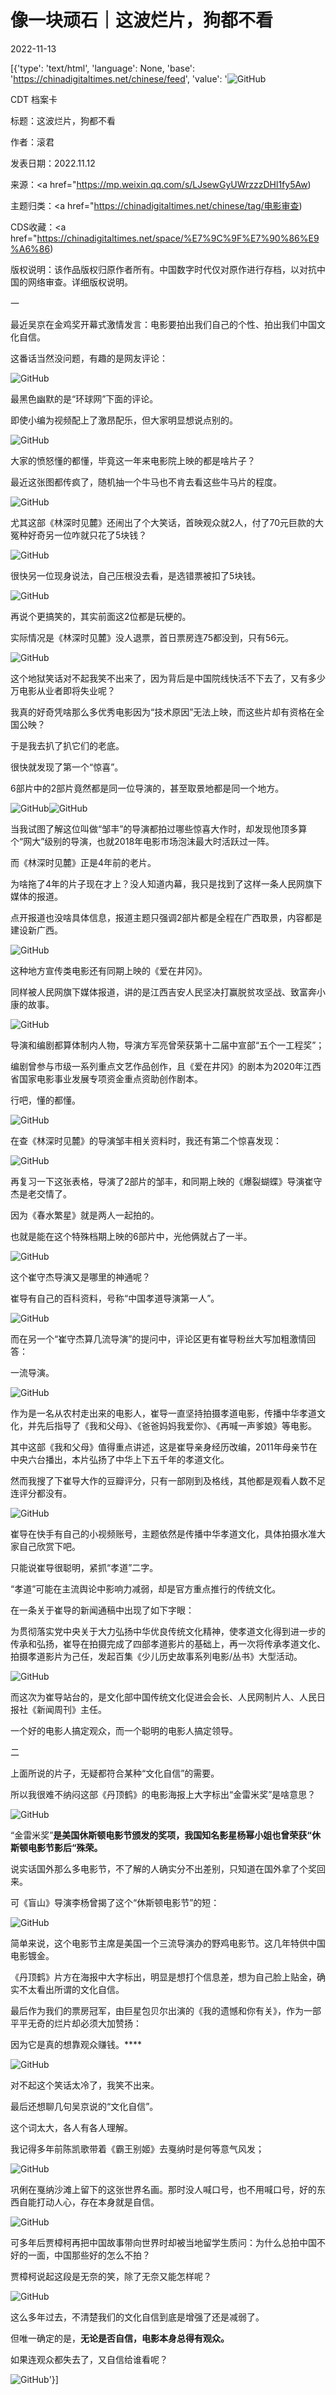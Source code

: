# 像一块顽石｜这波烂片，狗都不看

2022-11-13

[{'type': 'text/html', 'language': None, 'base': 'https://chinadigitaltimes.net/chinese/feed', 'value': '![GitHub](https://chinadigitaltimes.net/chinese/files/2022/11/65.jpeg)

CDT 档案卡

标题：这波烂片，狗都不看

作者：滚君

发表日期：2022.11.12

来源：<a href="https://mp.weixin.qq.com/s/LJsewGyUWrzzzDHl1fy5Aw)

主题归类：<a href="https://chinadigitaltimes.net/chinese/tag/电影审查)

CDS收藏：<a href="https://chinadigitaltimes.net/space/%E7%9C%9F%E7%90%86%E9%A6%86)

版权说明：该作品版权归原作者所有。中国数字时代仅对原作进行存档，以对抗中国的网络审查。详细版权说明。





一

最近吴京在金鸡奖开幕式激情发言：电影要拍出我们自己的个性、拍出我们中国文化自信。

这番话当然没问题，有趣的是网友评论：

![GitHub](https://keep.cdt.media/assets/images/4/3/43bd80fb/895c8276.png)

最黑色幽默的是“环球网”下面的评论。

即使小编为视频配上了激昂配乐，但大家明显想说点别的。

![GitHub](https://keep.cdt.media/assets/images/4/3/43bd80fb/86c7d6e9.png)

大家的愤怒懂的都懂，毕竟这一年来电影院上映的都是啥片子？

最近这张图都传疯了，随机抽一个牛马也不肯去看这些牛马片的程度。

![GitHub](https://keep.cdt.media/assets/images/4/3/43bd80fb/2e8b18d0.png)

尤其这部《林深时见麓》还闹出了个大笑话，首映观众就2人，付了70元巨款的大冤种好奇另一位咋就只花了5块钱？

![GitHub](https://keep.cdt.media/assets/images/4/3/43bd80fb/129316ad.png)

很快另一位现身说法，自己压根没去看，是选错票被扣了5块钱。

![GitHub](https://keep.cdt.media/assets/images/4/3/43bd80fb/f5361cb0.png)

再说个更搞笑的，其实前面这2位都是玩梗的。

实际情况是《林深时见麓》没人退票，首日票房连75都没到，只有56元。

![GitHub](https://keep.cdt.media/assets/images/4/3/43bd80fb/3cee2ad2.png)

这个地狱笑话对不起我笑不出来了，因为背后是中国院线快活不下去了，又有多少万电影从业者即将失业呢？

我真的好奇凭啥那么多优秀电影因为“技术原因”无法上映，而这些片却有资格在全国公映？

于是我去扒了扒它们的老底。

很快就发现了第一个“惊喜”。

6部片中的2部片竟然都是同一位导演的，甚至取景地都是同一个地方。

![GitHub](https://keep.cdt.media/assets/images/4/3/43bd80fb/e2acd884.jpeg)![GitHub](https://keep.cdt.media/assets/images/4/3/43bd80fb/af225b4f.jpeg)

当我试图了解这位叫做“邹丰”的导演都拍过哪些惊喜大作时，却发现他顶多算个“网大”级别的导演，也就2018年电影市场泡沫最大时活跃过一阵。

而《林深时见麓》正是4年前的老片。

为啥拖了4年的片子现在才上？没人知道内幕，我只是找到了这样一条人民网旗下媒体的报道。

点开报道也没啥具体信息，报道主题只强调2部片都是全程在广西取景，内容都是建设新广西。

![GitHub](https://keep.cdt.media/assets/images/4/3/43bd80fb/b2f89f3d.png)

这种地方宣传类电影还有同期上映的《爱在井冈》。

同样被人民网旗下媒体报道，讲的是江西吉安人民坚决打赢脱贫攻坚战、致富奔小康的故事。

![GitHub](https://keep.cdt.media/assets/images/4/3/43bd80fb/9d1c75d5.png)

导演和编剧都算体制内人物，导演方军亮曾荣获第十二届中宣部“五个一工程奖”；

编剧曾参与市级一系列重点文艺作品创作，且《爱在井冈》的剧本为2020年江西省国家电影事业发展专项资金重点资助创作剧本。

行吧，懂的都懂。

![GitHub](https://keep.cdt.media/assets/images/4/3/43bd80fb/22556058.png)

在查《林深时见麓》的导演邹丰相关资料时，我还有第二个惊喜发现：

![GitHub](https://keep.cdt.media/assets/images/4/3/43bd80fb/2e8b18d0.png)

再复习一下这张表格，导演了2部片的邹丰，和同期上映的《爆裂蝴蝶》导演崔守杰是老交情了。

因为《春水繁星》就是两人一起拍的。

也就是能在这个特殊档期上映的6部片中，光他俩就占了一半。

![GitHub](https://keep.cdt.media/assets/images/4/3/43bd80fb/9f694212.png)

这个崔守杰导演又是哪里的神通呢？

崔导有自己的百科资料，号称“中国孝道导演第一人”。

![GitHub](https://keep.cdt.media/assets/images/4/3/43bd80fb/018768ca.png)

而在另一个“崔守杰算几流导演”的提问中，评论区更有崔导粉丝大写加粗激情回答：

一流导演。

![GitHub](https://keep.cdt.media/assets/images/4/3/43bd80fb/3fbf20a9.png)

作为是一名从农村走出来的电影人，崔导一直坚持拍摄孝道电影，传播中华孝道文化，并先后指导了《我和父母》、《爸爸妈妈我爱你》、《再喊一声爹娘》等电影。

其中这部《我和父母》值得重点讲述，这是崔导亲身经历改编，2011年母亲节在中央六台播出，本片弘扬了中华上下五千年的孝道文化。

然而我搜了下崔导大作的豆瓣评分，只有一部刚到及格线，其他都是观看人数不足连评分都没有。

![GitHub](https://keep.cdt.media/assets/images/4/3/43bd80fb/19b4f339.png)

崔导在快手有自己的小视频账号，主题依然是传播中华孝道文化，具体拍摄水准大家自己欣赏下吧。

只能说崔导很聪明，紧抓“孝道”二字。

“孝道”可能在主流舆论中影响力减弱，却是官方重点推行的传统文化。

在一条关于崔导的新闻通稿中出现了如下字眼：

为贯彻落实党中央关于大力弘扬中华优良传统文化精神，使孝道文化得到进一步的传承和弘扬，崔导在拍摄完成了四部孝道影片的基础上，再一次将传承孝道文化、拍摄孝道影片为己任，发起百集《少儿历史故事系列电影/丛书》大型活动。

![GitHub](https://keep.cdt.media/assets/images/4/3/43bd80fb/7133c1e3.jpeg)

而这次为崔导站台的，是文化部中国传统文化促进会会长、人民网制片人、人民日报社《新闻周刊》主任。

一个好的电影人搞定观众，而一个聪明的电影人搞定领导。

二

上面所说的片子，无疑都符合某种“文化自信”的需要。

所以我很难不纳闷这部《丹顶鹤》的电影海报上大字标出“金雷米奖”是啥意思？

![GitHub](https://keep.cdt.media/assets/images/4/3/43bd80fb/c74ba113.jpeg)

“金雷米奖”**是美国休斯顿电影节颁发的奖项，我国知名影星杨幂小姐也曾荣获“休斯顿电影节影后“殊荣。**

说实话国外那么多电影节，不了解的人确实分不出差别，只知道在国外拿了个奖回来。

可《盲山》导演李杨曾揭了这个“休斯顿电影节”的短：

![GitHub](https://keep.cdt.media/assets/images/4/3/43bd80fb/2d522965.png)

简单来说，这个电影节主席是美国一个三流导演办的野鸡电影节。这几年特供中国电影镀金。

《丹顶鹤》片方在海报中大字标出，明显是想打个信息差，想为自己脸上贴金，确实不太看出所谓的文化自信。

最后作为我们的票房冠军，由巨星包贝尔出演的《我的遗憾和你有关》，作为一部平平无奇的烂片却必须大加赞扬：

因为它是真的想靠观众赚钱。****

![GitHub](https://keep.cdt.media/assets/images/4/3/43bd80fb/7ac6fcca.png)

对不起这个笑话太冷了，我笑不出来。

最后还想聊几句吴京说的“文化自信”。

这个词太大，各人有各人理解。

我记得多年前陈凯歌带着《霸王别姬》去戛纳时是何等意气风发；

![GitHub](https://keep.cdt.media/assets/images/4/3/43bd80fb/3afbbf21.png)

巩俐在戛纳沙滩上留下的这张世界名画。那时没人喊口号，也不用喊口号，好的东西自能打动人心，存在本身就是自信。

![GitHub](https://keep.cdt.media/assets/images/4/3/43bd80fb/a6d3defa.png)

可多年后贾樟柯再把中国故事带向世界时却被当地留学生质问：为什么总拍中国不好的一面，中国那些好的怎么不拍？

贾樟柯说起这段是无奈的笑，除了无奈又能怎样呢？

![GitHub](https://keep.cdt.media/assets/images/4/3/43bd80fb/d4837100.jpeg)

这么多年过去，不清楚我们的文化自信到底是增强了还是减弱了。

但唯一确定的是，**无论是否自信，电影本身总得有观众。**

如果连观众都失去了，又自信给谁看呢？

![GitHub](https://keep.cdt.media/assets/images/4/3/43bd80fb/41220229.jpeg)'}]